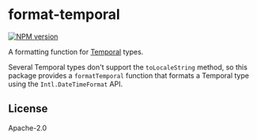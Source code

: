 # format-temporal

<a href="https://www.npmjs.com/package/format-temporal"><img alt="NPM version" src="https://img.shields.io/npm/v/format-temporal.svg?style=for-the-badge&labelColor=000000"></a>

A formatting function for [Temporal](https://www.npmjs.com/package/temporal-spec) types.

Several Temporal types don't support the `toLocaleString` method, so this package provides a `formatTemporal` function that formats a Temporal type using the `Intl.DateTimeFormat` API.

## License

Apache-2.0
